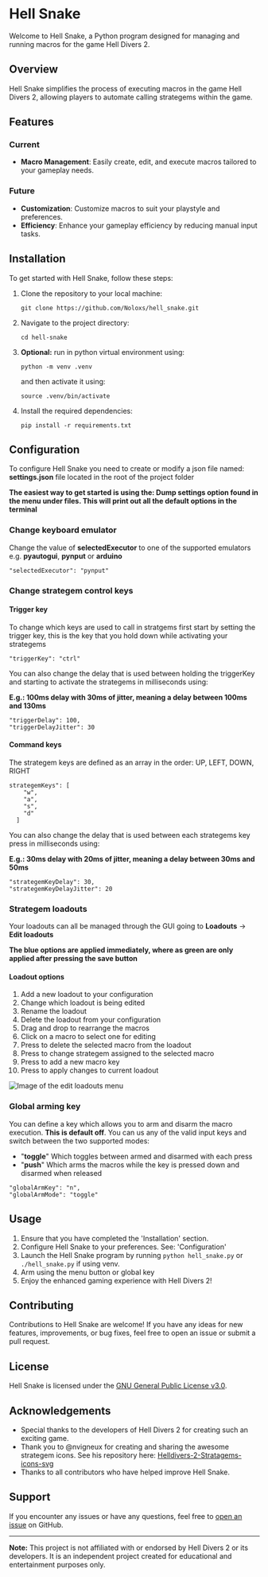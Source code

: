 # Hell Snake

Welcome to Hell Snake, a Python program designed for managing and running macros for the game Hell Divers 2.

## Overview

Hell Snake simplifies the process of executing macros in the game Hell Divers 2, allowing players to automate calling strategems within the game.

## Features
### Current

- **Macro Management**: Easily create, edit, and execute macros tailored to your gameplay needs.

### Future

- **Customization**: Customize macros to suit your playstyle and preferences.
- **Efficiency**: Enhance your gameplay efficiency by reducing manual input tasks.

## Installation

To get started with Hell Snake, follow these steps:

1. Clone the repository to your local machine:

    ```
    git clone https://github.com/Noloxs/hell_snake.git
    ```

2. Navigate to the project directory:

    ```
    cd hell-snake
    ```

3. __Optional:__ run in python virtual environment using:
    
    ```
    python -m venv .venv
    ```

    and then activate it using:

    ```
    source .venv/bin/activate
    ```

4. Install the required dependencies:

    ```
    pip install -r requirements.txt
    ```

## Configuration

To configure Hell Snake you need to create or modify a json file named: **settings.json** file located in the root of the project folder

__The easiest way to get started is using the: Dump settings option found in the menu under files. This will print out all the default options in the terminal__

### Change keyboard emulator
Change the value of __selectedExecutor__ to one of the supported emulators e.g. __pyautogui__, __pynput__ or __arduino__

```
"selectedExecutor": "pynput"
```

### Change strategem control keys

#### Trigger key
To change which keys are used to call in stratgems first start by setting the trigger key, this is the key that you hold down while activating your strategems

```
"triggerKey": "ctrl"
```

You can also change the delay that is used between holding the triggerKey and starting to activate the strategems in milliseconds using:

__E.g.: 100ms delay with 30ms of jitter, meaning a delay between 100ms and 130ms__

```
"triggerDelay": 100,
"triggerDelayJitter": 30
```

#### Command keys
The strategem keys are defined as an array in the order: UP, LEFT, DOWN, RIGHT

```
strategemKeys": [
    "w",
    "a",
    "s",
    "d"
  ]
```
You can also change the delay that is used between each strategems key press in milliseconds using:

__E.g.: 30ms delay with 20ms of jitter, meaning a delay between 30ms and 50ms__

```
"strategemKeyDelay": 30,
"strategemKeyDelayJitter": 20
```

### Strategem loadouts

Your loadouts can all be managed through the GUI going to **Loadouts** -> **Edit loadouts**

__The blue options are applied immediately, where as green are only applied after pressing the save button__

#### Loadout options
1) Add a new loadout to your configuration
2) Change which loadout is being edited
3) Rename the loadout
4) Delete the loadout from your configuration
5) Drag and drop to rearrange the macros
6) Click on a macro to select one for editing
7) Press to delete the selected macro from the loadout
8) Press to change strategem assigned to the selected macro
9) Press to add a new macro key
10) Press to apply changes to current loadout

![Image of the edit loadouts menu](https://raw.githubusercontent.com/Noloxs/hell_snake/task/restructure_files/docs/edit_loadouts.png)

### Global arming key
You can define a key which allows you to arm and disarm the macro execution. __This is default off__.
You can us any of the valid input keys and switch between the two supported modes:

- "**toggle**" Which toggles between armed and disarmed with each press
- "**push**" Which arms the macros while the key is pressed down and disarmed when released

```
"globalArmKey": "n",
"globalArmMode": "toggle"
```

## Usage

1. Ensure that you have completed the 'Installation' section.
2. Configure Hell Snake to your preferences. See: 'Configuration'
3. Launch the Hell Snake program by running `python hell_snake.py` or `./hell_snake.py` if using venv.
4. Arm using the menu button or global key
5. Enjoy the enhanced gaming experience with Hell Divers 2!

## Contributing

Contributions to Hell Snake are welcome! If you have any ideas for new features, improvements, or bug fixes, feel free to open an issue or submit a pull request. 

## License

Hell Snake is licensed under the [GNU General Public License v3.0](LICENSE.md).

## Acknowledgements

- Special thanks to the developers of Hell Divers 2 for creating such an exciting game.
- Thank you to @nvigneux for creating and sharing the awesome strategem icons. See his repository here: [Helldivers-2-Stratagems-icons-svg](https://github.com/nvigneux/Helldivers-2-Stratagems-icons-svg)
- Thanks to all contributors who have helped improve Hell Snake.

## Support

If you encounter any issues or have any questions, feel free to [open an issue](https://github.com/Noloxs/hell_snake/issues) on GitHub.

---

**Note:** This project is not affiliated with or endorsed by Hell Divers 2 or its developers. It is an independent project created for educational and entertainment purposes only.
